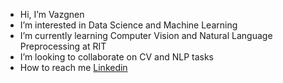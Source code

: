 - Hi, I’m Vazgnen
- I’m interested in Data Science and Machine Learning
- I’m currently learning Computer Vision and Natural Language Preprocessing at RIT
- I’m looking to collaborate on CV and NLP tasks
- How to reach me [Linkedin](https://www.linkedin.com/in/vazgen-tadevosyan/)

<!---
paligonshik/paligonshik is a ✨ special ✨ repository because its `README.md` (this file) appears on your GitHub profile.
You can click the Preview link to take a look at your changes.
--->
